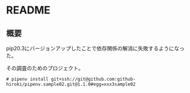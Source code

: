 # README

## 概要

pip20.3にバージョンアップしたことで依存関係の解消に失敗するようになった。

その調査のためのプロジェクト。

~~~console
# pipenv install git+ssh://git@github.com:github-hiroki/pipenv.sample02.git@1.1.0#egg=xxx3sample02
~~~
